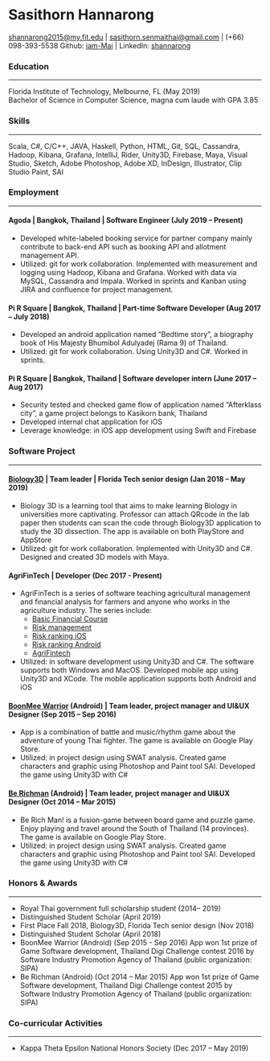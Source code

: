 # Sasithorn Hannarong
shannarong2015@my.fit.edu | sasithorn.senmaithai@gmail.com | (+66) 098-393-5538
Github: [iam-Mai](https://github.com/iam-Mai) | LinkedIn: [shannarong](https://www.linkedin.com/in/shannarong)

### Education
____________________________
Florida Institute of Technology, Melbourne, FL (May 2019)\
Bachelor of Science in Computer Science, magna cum laude with GPA 3.85								

### Skills
____________________________
Scala, C#, C/C++, JAVA, Haskell, Python, HTML, Git, SQL, Cassandra, Hadoop, Kibana, Grafana, IntelliJ, Rider, Unity3D, Firebase, Maya, Visual Studio, Sketch, Adobe Photoshop, Adobe XD, InDesign, Illustrator, Clip Studio Paint, SAI

### Employment
____________________________
#### Agoda | Bangkok, Thailand | Software Engineer (July 2019 – Present)
* Developed white-labeled booking service for partner company mainly contribute to back-end API such as booking API and allotment management API. 
* Utilized: git for work collaboration. Implemented with measurement and logging using Hadoop, Kibana and Grafana. Worked with data via MySQL, Cassandra and Impala. Worked in sprints and Kanban using JIRA and confluence for project management.

#### Pi R Square | Bangkok, Thailand | Part-time Software Developer	(Aug 2017 – July 2018)
* Developed an android application named “Bedtime story”, a biography book of His Majesty Bhumibol Adulyadej (Rama 9) of Thailand.
* Utilized: git for work collaboration. Using Unity3D and C#. Worked in sprints.

#### Pi R Square | Bangkok, Thailand | Software developer intern	(June 2017 – Aug 2017)
* Security tested and checked game flow of application named “Afterklass city”, a game project belongs to Kasikorn bank, Thailand
* Developed internal chat application for iOS
* Leverage knowledge: in iOS app development using Swift and Firebase

### Software Project
____________________________
#### [Biology3D](https://apps.apple.com/us/app/biology3d/id1435831261) | Team leader | Florida Tech senior design	(Jan 2018 – May 2019)
* Biology 3D is a learning tool that aims to make learning Biology in universities more captivating. Professor can attach QRcode in the lab paper then students can scan the code through Biology3D application to study the 3D dissection. The app is available on both PlayStore and AppStore
* Utilized: git for work collaboration. Implemented with Unity3D and C#. Designed and created 3D models with Maya.

#### AgriFinTech | Developer (Dec 2017 - Present)
* AgriFinTech is a series of software teaching agricultural management and financial analysis for farmers and anyone who works in the agriculture industry. The series include: 
  * [Basic Financial Course](https://apps.apple.com/us/app/basic-financial-course/id1447421023) 
  * [Risk management](https://apps.apple.com/us/app/risk-management/id1450281476)
  * [Risk ranking iOS](https://apps.apple.com/us/app/risk-ranking/id1489037100)
  * [Risk ranking Android](https://play.google.com/store/apps/details?id=com.AgriFinTech.RiskRankingApp)
  * [AgriFintech](https://apps.apple.com/us/app/agrifintech/id1352835401)
* Utilized: in software development using Unity3D and C#. The software supports both Windows and MacOS. Developed mobile app using Unity3D and XCode. The mobile application supports both Android and iOS 
#### [BoonMee Warrior](https://play.google.com/store/apps/details?id=com.BRatbit.BoonMee) (Android) | Team leader, project manager and UI&UX Designer (Sep 2015 – Sep 2016)
* App is a combination of battle and music/rhythm game about the adventure of young Thai fighter. The game is available on Google Play Store.
* Utilized: in project design using SWAT analysis. Created game characters and graphic using Photoshop and Paint tool SAI. Developed the game using Unity3D with C#
#### [Be Richman](https://play.google.com/store/apps/details?id=berichman.Tiger.com) (Android) | Team leader, project manager and UI&UX Designer (Oct 2014 – Mar 2015)
* Be Rich Man! is a fusion-game between board game and puzzle game. Enjoy playing and travel around the South of Thailand (14 provinces). The game is available on Google Play Store.
* Utilized: in project design using SWAT analysis. Created game characters and graphic using Photoshop and Paint tool SAI. Developed the game using Unity3D with C#

### Honors & Awards
____________________________
* Royal Thai government full scholarship student (2014– 2019)
* Distinguished Student Scholar (April 2019)
* First Place Fall 2018, Biology3D, Florida Tech senior design (Nov 2018)
* Distinguished Student Scholar	(April 2018)
* BoonMee Warrior (Android)	(Sep 2015 - Sep 2016)
App won 1st prize of Game Software development, Thailand Digi Challenge contest 2016 by Software Industry Promotion Agency of Thailand (public organization: SIPA) 	
* Be Richman (Android) (Oct 2014 – Mar 2015)
App won 1st prize of Game Software development, Thailand Digi Challenge contest 2015 by Software Industry Promotion Agency of Thailand (public organization: SIPA)	

### Co-curricular Activities
____________________________
* Kappa Theta Epsilon National Honors Society (Dec 2017 – May 2019)

